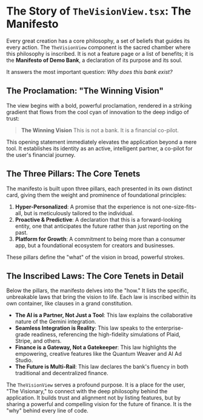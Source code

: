 # The Story of `TheVisionView.tsx`: The Manifesto

Every great creation has a core philosophy, a set of beliefs that guides its every action. The `TheVisionView` component is the sacred chamber where this philosophy is inscribed. It is not a feature page or a list of benefits; it is the **Manifesto of Demo Bank**, a declaration of its purpose and its soul.

It answers the most important question: *Why does this bank exist?*

## The Proclamation: "The Winning Vision"

The view begins with a bold, powerful proclamation, rendered in a striking gradient that flows from the cool cyan of innovation to the deep indigo of trust:

> **The Winning Vision**
> This is not a bank. It is a financial co-pilot.

This opening statement immediately elevates the application beyond a mere tool. It establishes its identity as an active, intelligent partner, a co-pilot for the user's financial journey.

## The Three Pillars: The Core Tenets

The manifesto is built upon three pillars, each presented in its own distinct card, giving them the weight and prominence of foundational principles:

1.  **Hyper-Personalized**: A promise that the experience is not one-size-fits-all, but is meticulously tailored to the individual.
2.  **Proactive & Predictive**: A declaration that this is a forward-looking entity, one that anticipates the future rather than just reporting on the past.
3.  **Platform for Growth**: A commitment to being more than a consumer app, but a foundational ecosystem for creators and businesses.

These pillars define the "what" of the vision in broad, powerful strokes.

## The Inscribed Laws: The Core Tenets in Detail

Below the pillars, the manifesto delves into the "how." It lists the specific, unbreakable laws that bring the vision to life. Each law is inscribed within its own container, like clauses in a grand constitution.

-   **The AI is a Partner, Not Just a Tool**: This law explains the collaborative nature of the Gemini integration.
-   **Seamless Integration is Reality**: This law speaks to the enterprise-grade readiness, referencing the high-fidelity simulations of Plaid, Stripe, and others.
-   **Finance is a Gateway, Not a Gatekeeper**: This law highlights the empowering, creative features like the Quantum Weaver and AI Ad Studio.
-   **The Future is Multi-Rail**: This law declares the bank's fluency in both traditional and decentralized finance.

The `TheVisionView` serves a profound purpose. It is a place for the user, "The Visionary," to connect with the deep philosophy behind the application. It builds trust and alignment not by listing features, but by sharing a powerful and compelling vision for the future of finance. It is the "why" behind every line of code.